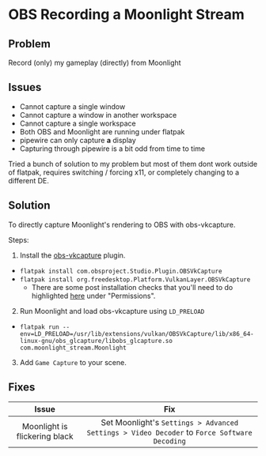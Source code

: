 <!--
{
  "id": "obs-recording-moonlight-streams",
  "title": "OBS Recording a Moonlight Stream",
  "description": "Recording Moonlight Stream with OBS + obs-vkcapture under flatpak and wayland!",
  "thumbnail": "https://avatars.githubusercontent.com/u/61908580?v=4",
  "tags": [ "obs", "flatpak", "moonlight-stream", "obs-vkcapture", "linux", "wayland", "guide" ],
  "stamps": {
    "created": "Tue Oct 15 2024 01:58:08 GMT+0800 (Taipei Standard Time)",
    "added":   "Tue Oct 15 2024 01:58:08 GMT+0800 (Taipei Standard Time)"
  }
}
-->
# OBS Recording a Moonlight Stream

## Problem
Record (only) my gameplay (directly) from Moonlight

## Issues
- Cannot capture a single window
- Cannot capture a window in another workspace
- Cannot capture a single workspace
- Both OBS and Moonlight are running under flatpak
- pipewire can only capture **a** display
- Capturing through pipewire is a bit odd from time to time

Tried a bunch of solution to my problem but most of them dont work outside of flatpak, requires switching / forcing x11, or completely changing to a different DE.

## Solution
To directly capture Moonlight's rendering to OBS with obs-vkcapture.

Steps:
1. Install the [obs-vkcapture](https://github.com/nowrep/obs-vkcapture) plugin.
  - `flatpak install com.obsproject.Studio.Plugin.OBSVkCapture`
  - `flatpak install org.freedesktop.Platform.VulkanLayer.OBSVkCapture`
    - There are some post installation checks that you'll need to do highlighted [here](https://github.com/flathub/org.freedesktop.Platform.VulkanLayer.OBSVkCapture) under "Permissions".
2. Run Moonlight and load obs-vkcapture using `LD_PRELOAD`
  - `flatpak run --env=LD_PRELOAD=/usr/lib/extensions/vulkan/OBSVkCapture/lib/x86_64-linux-gnu/obs_glcapture/libobs_glcapture.so com.moonlight_stream.Moonlight`
3. Add `Game Capture` to your scene.

## Fixes

|            Issue              |                                               Fix                                           |
|:-----------------------------:|:-------------------------------------------------------------------------------------------:|
| Moonlight is flickering black | Set Moonlight's `Settings > Advanced Settings > Video Decoder` to `Force Software Decoding` |
